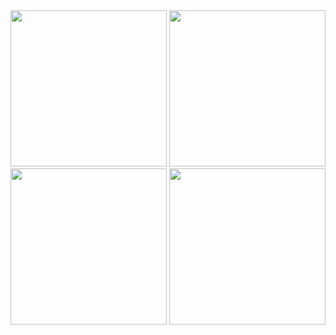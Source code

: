 <img src="https://github.com/Vaibhav-Bhalala/appmania_vaibhav_flutter_app/assets/122871366/2c2416f1-9516-4b85-bca7-65842b68d2a3" width="250px">
<img src="https://github.com/Vaibhav-Bhalala/appmania_vaibhav_flutter_app/assets/122871366/d3de6a34-1127-4576-a99f-220813615025" width="250px">
<img src="https://github.com/Vaibhav-Bhalala/appmania_vaibhav_flutter_app/assets/122871366/951b71ac-b2e5-4a54-bfc7-f8b623775b7d" width="250px">
<img src="https://github.com/Vaibhav-Bhalala/appmania_vaibhav_flutter_app/assets/122871366/49a2aa75-8bdd-48fe-9db6-6e38d654ddb7" width="250px">


